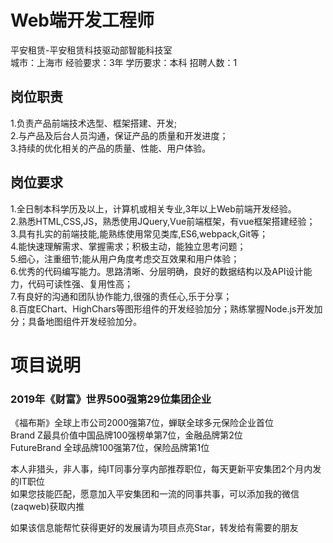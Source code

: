# Web端开发工程师
平安租赁-平安租赁科技驱动部智能科技室  
城市：上海市 经验要求：3年 学历要求：本科  招聘人数：1

## 岗位职责
1.负责产品前端技术选型、框架搭建、开发;   
2.与产品及后台人员沟通，保证产品的质量和开发进度；   
3.持续的优化相关的产品的质量、性能、用户体验。

## 岗位要求
1.全日制本科学历及以上，计算机或相关专业,3年以上Web前端开发经验。   
2.熟悉HTML,CSS,JS，熟悉使用JQuery,Vue前端框架，有vue框架搭建经验；   
3.具有扎实的前端技能,能熟练使用常见类库,ES6,webpack,Git等；   
4.能快速理解需求、掌握需求；积极主动，能独立思考问题；   
5.细心，注重细节;能从用户角度考虑交互效果和用户体验；   
6.优秀的代码编写能力。思路清晰、分层明确，良好的数据结构以及API设计能力，代码可读性强、复用性高；   
7.有良好的沟通和团队协作能力,很强的责任心,乐于分享；   
8.百度EChart、HighChars等图形组件的开发经验加分；熟练掌握Node.js开发加分；具备地图组件开发经验加分。

# 项目说明

### 2019年《财富》世界500强第29位集团企业
《福布斯》全球上市公司2000强第7位，蝉联全球多元保险企业首位  
Brand Z最具价值中国品牌100强榜单第7位，金融品牌第2位  
FutureBrand 全球品牌100强第7位，保险品牌第1位

本人非猎头，非人事，纯IT同事分享内部推荐职位，每天更新平安集团2个月内发的IT职位  
如果您技能匹配，愿意加入平安集团和一流的同事共事，可以添加我的微信(zaqweb)获取内推 

如果该信息能帮忙获得更好的发展请为项目点亮Star，转发给有需要的朋友




